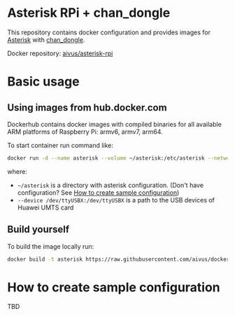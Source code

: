 # Asterisk RPi + chan_dongle

This repository contains docker configuration and provides images for [Asterisk](https://www.asterisk.org/) with [chan_dongle](https://github.com/wdoekes/asterisk-chan-dongle).

Docker repository: [aivus/asterisk-rpi](https://hub.docker.com/r/aivus/asterisk-rpi)

# Basic usage

## Using images from hub.docker.com

Dockerhub contains docker images with compiled binaries for all available ARM platforms of Raspberry Pi: armv6, armv7, arm64.

To start container run command like:
```sh
docker run -d --name asterisk --volume ~/asterisk:/etc/asterisk --network host --device /dev/ttyUSB0:/dev/ttyUSB0 --device /dev/ttyUSB1:/dev/ttyUSB1 --device /dev/ttyUSB2:/dev/ttyUSB2 --restart always aivus/asterisk-rpi:master
```

where:
* `~/asterisk` is a directory with asterisk configuration. (Don't have configuration? See [How to create sample configuration](#how-to-create-sample-configuration))
* `--device /dev/ttyUSBX:/dev/ttyUSBX` is a path to the USB devices of Huawei UMTS card

## Build yourself

To build the image locally run:

```sh
docker build -t asterisk https://raw.githubusercontent.com/aivus/docker-asterisk-rpi/master/Dockerfile
```


# How to create sample configuration

TBD
